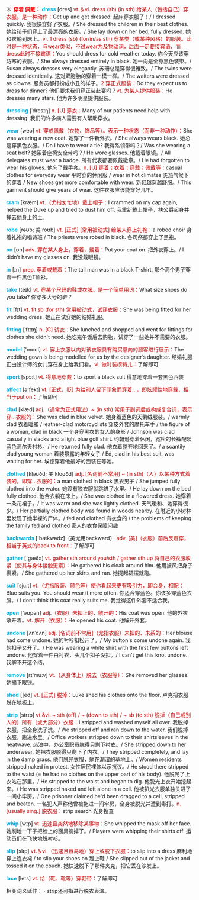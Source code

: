 ☀ <font color="red">**穿着 佩戴：**</font>
<font color="sky blue">**dress**</font> [dres] 
<font color="#c00000">vt.＆vi. dress (sb) (in sth) 给某人（包括自己）穿衣服。是一种动作：</font>Get up and get dressed! 起床穿衣服了！/ I dressed quickly. 我很快穿好了衣服。/ She dressed the children in their best clothes. 她给孩子们穿上了最漂亮的衣服。/ She lay down on her bed, fully dressed. 她和衣躺到床上。<font color="#c00000">vi. 1 dress (sb) (for/in/as sth) 穿某类（或某种风格）的服装。此时是一种状态，与wear类似，不过wear为及物动词，后面一定要接宾语，而dress此时不接宾语：</font>You should dress for cold weather today. 你今天应该穿防寒的衣服。/ She always dressed entirely in black. 她一向是全身黑色装束。/ Susan always dresses very elegantly. 苏珊总是穿得很雅致。/ The twins were dressed identically. 这对双胞胎的穿着一模一样。/ The waiters were dressed as clowns. 服务员都打扮成小丑的样子。<font color="#c00000">2 穿正式服装：</font>Do they expect us to dress for dinner? 他们要求我们穿正装赴宴吗？<font color="#c00000">vt. 为某人提供服装：</font>He dresses many stars. 他为许多明星提供服装。

<font color="sky blue">**dressing**</font> [ˈdresɪŋ]
<font color="#c00000">n. [U] 穿衣：</font>Many of our patients need help with dressing. 我们的许多病人需要有人帮助穿衣。

<font color="sky blue">**wear**</font> [weə] 
<font color="#c00000">vt. 穿或佩戴（衣物、饰品等）。表示一种状态（而非一种动作）：</font>She was wearing a new coat. 她穿了一件新外衣。/ She always wears black. 她总是穿黑色衣服。/ Do I have to wear a tie? 我得系领带吗？/ Was she wearing a seat belt? 她系着座椅安全带吗？/ He wore glasses. 他戴着眼镜。/ All delegates must wear a badge. 所有代表都要佩戴徽章。/ He had forgotten to wear his gloves. 他忘了戴手套。<font color="#c00000">n. [U] 穿着；衣着；穿戴；佩戴等：</font>casual clothes for everyday wear 平时穿的休闲服 / wear in hot climates 炎热气候下的穿着 / New shoes get more comfortable with wear. 新鞋越穿越舒服。/ This garment should give years of wear. 这件衣服应该能穿好几年。
                        
<font color="sky blue">**cram**</font> [kræm]
<font color="#c00000">vt.（尤指匆忙地）戴上帽子：</font>I crammed on my cap again, helped the Duke up and tried to dust him off. 我重新戴上帽子，扶公爵起身并掸去他身上的土。         

<font color="sky blue">**robe**</font> [rəʊb; 美 roʊb]
<font color="#c00000">vt. [正式] [常用被动式] 给某人穿上礼袍：</font>a robed choir 身着礼袍的唱诗班 / The priests were robed in black. 各司祭都穿上了黑袍。

<font color="sky blue">**on**</font> [ɒn] 
<font color="#c00000">adv. 穿在某人身上，穿着，戴着：</font>Put your coat on. 把外衣穿上。/ I didn’t have my glasses on. 我没戴眼镜。

<font color="sky blue">**in**</font> [ɪn] 
<font color="#c00000">prep. 穿着或戴着：</font>The tall man was in a black T-shirt. 那个高个男子穿着一件黑色T恤衫。

<font color="sky blue">**take**</font> [teɪk] 
<font color="#c00000">vt. 穿某个尺码的鞋或衣服。是一个简单用词：</font>What size shoes do you take? 你穿多大号的鞋？

<font color="sky blue">**fit**</font> [fɪt] 
<font color="#c00000">vt. fit sb (for sth) 常用被动式，试穿衣服：</font>She was being fitted for her wedding dress. 她正在试穿她的结婚礼服。
           
<font color="sky blue">**fitting**</font> [ˈfɪtɪŋ]
<font color="#c00000">n. [C] 试衣：</font>She lunched and shopped and went for fittings for clothes she didn't need. 她吃完午饭后去购物，试穿了一些她并不需要的衣服。
 
<font color="sky blue">**model**</font> ['mɒdl] 
<font color="#c00000">vt. 穿上衣服以向对该衣服具有购买意向的顾客进行展示：</font>The wedding gown is being modelled for us by the designer’s daughter. 结婚礼服正由设计师的女儿穿在身上给我们看。<font color="#c00000">vi. 做时装模特儿：</font>了解即可

<font color="sky blue">**sport**</font> [spɔ:t] 
<font color="#c00000">vt. 得意地穿戴：</font>to sport a black suit 得意地穿着一套黑色西装

<font color="sky blue">**affect**</font> [ə'fekt] 
<font color="#c00000">vt. [正式，贬] 为给别人留下印象而穿着…，即炫耀性地穿戴，相当于put on：</font>了解即可
           
<font color="sky blue">**clad**</font> [klæd]
<font color="#c00000">adj.（通常为正式用法）~ (in sth) 常用于副词后或构成复合词，表示穿…衣服的：</font>She was clad in blue velvet. 她身着蓝色的天鹅绒服装。/ warmly clad 衣着暖和 / leather-clad motorcyclists 穿皮外套的摩托车手 / the figure of a woman, clad in black 一个身穿黑衣的女人的身影 / Johnson was clad casually in slacks and a light blue golf shirt. 约翰逊穿着休闲，宽松的长裤配淡蓝色高尔夫衬衫。/ He returned fully clad. 他衣着整齐地回来了。/ a scantily clad young woman 着装暴露的年轻女子 / Ed, clad in his best suit, was waiting for her. 埃德穿着他最好的西装在等她。
           
<font color="sky blue">**clothed**</font> [kləʊðd; 美 kloʊðd]
<font color="#c00000">adj. [名词前不常用] ~ (in sth)（人）以某种方式着装的，即穿…衣服的：</font>a man clothed in black 黑衣男子 / She jumped fully clothed into the water. 她没有脱衣服就跳进了水里。/ He lay down on the bed fully clothed. 他合衣躺在床上。/ She was clothed in a flowered dress. 她穿着一条花裙子。/ It was warm and she was lightly clothed. 天气暖和、她穿得很少。/ Her partially clothed body was found in woods nearby. 在附近的小树林里发现了她半裸的尸体。/ fed and clothed 有衣食的 / the problems of keeping the family fed and clothed 家人的衣食保障问趣

<font color="sky blue">**backwards**</font> ['bækwədz]（美尤用backward）
<font color="#c00000">adv. [美]（衣服）前后反着穿，相当于英式的back to front：</font>了解即可 

<font color="sky blue">**gather**</font> ['ɡæðə] 
<font color="#c00000">vt. gather sth around you/sth / gather sth up 将自己的衣服收紧（使其与身体接触更紧）：</font>He gathered his cloak around him. 他用披风把身子裹紧。/ She gathered up her skirts and ran. 她提起裙摆就跑。

<font color="sky blue">**suit**</font> [sju:t] 
<font color="#c00000">vt.（尤指服装、颜色等）使你看起来更有吸引力，即合身，相配：</font>Blue suits you. You should wear it more often. 你适合穿蓝色。你该多穿蓝色衣服。/ I don’t think this coat really suits me. 我觉得这件外套不适合我。

<font color="sky blue">**open**</font> ['əʊpən] 
<font color="#c00000">adj.（衣服）未扣上的，敞开的：</font>His coat was open. 他的外衣敞开着。<font color="#c00000">vt. 解开（衣服）：</font>He opened his coat. 他解开外套。
           
<font color="sky blue">**undone**</font> [ʌnˈdʌn]
<font color="#c00000">adj. [名词前不常用]（尤指衣服）未扣的、未系的：</font>Her blouse had come undone. 她的衬衫扣松开了。/ My button's come undone again. 我的扣子又开了。/ He was wearing a white shirt with the first few buttons left undone. 他穿着一件白衬衣，头几个扣子没扣。/ I can't get this knot undone. 我解不开这个结。

<font color="sky blue">**remove**</font> [rɪ'mu:v] 
<font color="#c00000">vt.（从身体上）脱去（衣服等）：</font>She removed her glasses. 她摘下眼镜。
                      
<font color="sky blue">**shed**</font> [ʃed]
<font color="#c00000">vt. [正式] 脱掉：</font>Luke shed his clothes onto the floor. 卢克把衣服脱在地板上。

<font color="sky blue">**strip**</font> [strɪp]
<font color="#c00000">vt.&vi. ~ sth (off) / ~ (down to sth) / ~ sb (to sth) 脱掉（自己或别人的）所有（或大部分）衣服：</font>I stripped and washed myself all over. 我脱掉衣服，把全身洗了洗。/ We stripped off and ran down to the water. 我们脱掉衣服，跑进水里。/ Office workers stripped down to their shirtsleeves in the heatwave. 热浪中，办公室职员脱得只剩下衬衣。/ She stripped down to her underwear. 她把衣服脱得只剩下了内衣。/ They stripped completely, and lay in the damp grass. 他们脱光衣服，躺在潮湿的草地上。/ Women residents stripped naked in protest. 女性居民裸体以示抗议。/ He stood there stripped to the waist (= he had no clothes on the upper part of his body). 他脱光了上衣站在那里。/ He stripped to the waist and began to dig. 他脱光上衣开始挖起来。/ He was stripped naked and left alone in a cell. 他被扒光衣服单独关进了一间小牢房。/ One prisoner claimed he'd been dragged to a cell, stripped and beaten. 一名犯人声称他曾被拖进一间牢房，全身被脱光并遭到毒打。<font color="#c00000">n. [usually sing.] 脱衣服：</font>strip search 光身搜查
           
<font color="sky blue">**whip**</font> [wɪp]
<font color="#c00000">vt. 迅速且突然地移除某事物：</font>She whipped the mask off her face. 她刷地一下子把脸上的面具摘掉了。/ Players were whipping their shirts off. 运动员们在飞快地脱衬衫。

<font color="sky blue">**slip**</font> [slɪp] 
<font color="#c00000">vt.＆vi.（迅速且容易地）穿上或脱下衣服：</font>to slip into a dress 麻利地穿上连衣裙 / to slip your shoes on 蹬上鞋 / She slipped out of the jacket and tossed it on the couch. 她快速脱下了那件夹克，把它丢在沙发上。
           
<font color="sky blue">**lace**</font> [leɪs]
<font color="#c00000">vt. 给（鞋、靴等）穿鞋带：</font>了解即可

相关词义延伸：
· strip还可指进行脱衣表演。